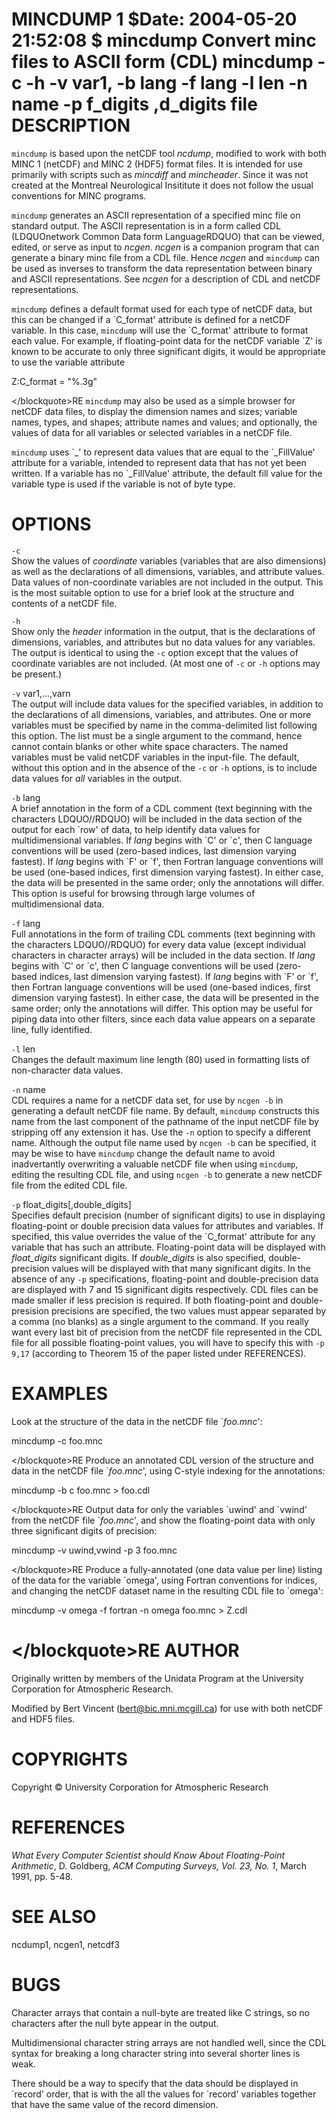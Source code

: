 MINCDUMP
1
$Date: 2004-05-20 21:52:08 $
mincdump
Convert minc files to ASCII form (CDL)
mincdump
-c
-h
-v
var1,
-b
lang
-f
lang
-l
len
-n
name
-p
f\_digits
,d\_digits
file
DESCRIPTION
===========

`mincdump` is based upon the netCDF tool *ncdump*, modified to work with both MINC 1 (netCDF) and MINC 2 (HDF5) format files. It is intended for use primarily with scripts such as *mincdiff* and *mincheader*. Since it was not created at the Montreal Neurological Insititute it does not follow the usual conventions for MINC programs.

`mincdump` generates an ASCII representation of a specified minc file on standard output. The ASCII representation is in a form called CDL (LDQUOnetwork Common Data form LanguageRDQUO) that can be viewed, edited, or serve as input to *ncgen*. *ncgen* is a companion program that can generate a binary minc file from a CDL file. Hence *ncgen* and `mincdump` can be used as inverses to transform the data representation between binary and ASCII representations. See *ncgen* for a description of CDL and netCDF representations.

`mincdump` defines a default format used for each type of netCDF data, but this can be changed if a \`C\_format' attribute is defined for a netCDF variable. In this case, `mincdump` will use the \`C\_format' attribute to format each value. For example, if floating-point data for the netCDF variable \`Z' is known to be accurate to only three significant digits, it would be appropriate to use the variable attribute

Z:C\_format = "%.3g"

&lt;/blockquote&gt;RE
`mincdump` may also be used as a simple browser for netCDF data files, to display the dimension names and sizes; variable names, types, and shapes; attribute names and values; and optionally, the values of data for all variables or selected variables in a netCDF file.

`mincdump` uses \`\_' to represent data values that are equal to the \`\_FillValue' attribute for a variable, intended to represent data that has not yet been written. If a variable has no \`\_FillValue' attribute, the default fill value for the variable type is used if the variable is not of byte type.

OPTIONS
=======

`-c`  
Show the values of *coordinate* variables (variables that are also dimensions) as well as the declarations of all dimensions, variables, and attribute values. Data values of non-coordinate variables are not included in the output. This is the most suitable option to use for a brief look at the structure and contents of a netCDF file.

`-h`  
Show only the *header* information in the output, that is the declarations of dimensions, variables, and attributes but no data values for any variables. The output is identical to using the `-c` option except that the values of coordinate variables are not included. (At most one of `-c` or `-h` options may be present.)

`-v` var1,...,varn  
The output will include data values for the specified variables, in addition to the declarations of all dimensions, variables, and attributes. One or more variables must be specified by name in the comma-delimited list following this option. The list must be a single argument to the command, hence cannot contain blanks or other white space characters. The named variables must be valid netCDF variables in the input-file. The default, without this option and in the absence of the `-c` or `-h` options, is to include data values for *all* variables in the output.

`-b` lang  
A brief annotation in the form of a CDL comment (text beginning with the characters LDQUO//RDQUO) will be included in the data section of the output for each \`row' of data, to help identify data values for multidimensional variables. If *lang* begins with \`C' or \`c', then C language conventions will be used (zero-based indices, last dimension varying fastest). If *lang* begins with \`F' or \`f', then Fortran language conventions will be used (one-based indices, first dimension varying fastest). In either case, the data will be presented in the same order; only the annotations will differ. This option is useful for browsing through large volumes of multidimensional data.

`-f` lang  
Full annotations in the form of trailing CDL comments (text beginning with the characters LDQUO//RDQUO) for every data value (except individual characters in character arrays) will be included in the data section. If *lang* begins with \`C' or \`c', then C language conventions will be used (zero-based indices, last dimension varying fastest). If *lang* begins with \`F' or \`f', then Fortran language conventions will be used (one-based indices, first dimension varying fastest). In either case, the data will be presented in the same order; only the annotations will differ. This option may be useful for piping data into other filters, since each data value appears on a separate line, fully identified.

`-l` len  
Changes the default maximum line length (80) used in formatting lists of non-character data values.

`-n` name  
CDL requires a name for a netCDF data set, for use by `ncgen -b` in generating a default netCDF file name. By default, `mincdump` constructs this name from the last component of the pathname of the input netCDF file by stripping off any extension it has. Use the `-n` option to specify a different name. Although the output file name used by `ncgen -b` can be specified, it may be wise to have `mincdump` change the default name to avoid inadvertantly overwriting a valuable netCDF file when using `mincdump`, editing the resulting CDL file, and using `ncgen -b` to generate a new netCDF file from the edited CDL file.

`-p` float\_digits\[,double\_digits\]  
Specifies default precision (number of significant digits) to use in displaying floating-point or double precision data values for attributes and variables. If specified, this value overrides the value of the \`C\_format' attribute for any variable that has such an attribute. Floating-point data will be displayed with *float\_digits* significant digits. If *double\_digits* is also specified, double-precision values will be displayed with that many significant digits. In the absence of any `-p` specifications, floating-point and double-precision data are displayed with 7 and 15 significant digits respectively. CDL files can be made smaller if less precision is required. If both floating-point and double-presision precisions are specified, the two values must appear separated by a comma (no blanks) as a single argument to the command. If you really want every last bit of precision from the netCDF file represented in the CDL file for all possible floating-point values, you will have to specify this with `-p 9,17` (according to Theorem 15 of the paper listed under REFERENCES).

EXAMPLES
========

Look at the structure of the data in the netCDF file \`*foo.mnc*':

mincdump -c foo.mnc

&lt;/blockquote&gt;RE
Produce an annotated CDL version of the structure and data in the netCDF file \`*foo.mnc*', using C-style indexing for the annotations:

mincdump -b c foo.mnc &gt; foo.cdl

&lt;/blockquote&gt;RE
Output data for only the variables \`uwind' and \`vwind' from the netCDF file \`*foo.mnc*', and show the floating-point data with only three significant digits of precision:

mincdump -v uwind,vwind -p 3 foo.mnc

&lt;/blockquote&gt;RE
Produce a fully-annotated (one data value per line) listing of the data for the variable \`omega', using Fortran conventions for indices, and changing the netCDF dataset name in the resulting CDL file to \`omega':

mincdump -v omega -f fortran -n omega foo.mnc &gt; Z.cdl

&lt;/blockquote&gt;RE
AUTHOR
======

Originally written by members of the Unidata Program at the University Corporation for Atmospheric Research.

Modified by Bert Vincent (bert@bic.mni.mcgill.ca) for use with both netCDF and HDF5 files.

COPYRIGHTS
==========

Copyright © University Corporation for Atmospheric Research

REFERENCES
==========

*What Every Computer Scientist should Know About Floating-Point Arithmetic*, D. Goldberg, *ACM Computing Surveys, Vol. 23, No. 1*, March 1991, pp. 5-48.

SEE ALSO
========

ncdump1, ncgen1, netcdf3

BUGS
====

Character arrays that contain a null-byte are treated like C strings, so no characters after the null byte appear in the output.

Multidimensional character string arrays are not handled well, since the CDL syntax for breaking a long character string into several shorter lines is weak.

There should be a way to specify that the data should be displayed in \`record' order, that is with the all the values for \`record' variables together that have the same value of the record dimension.
